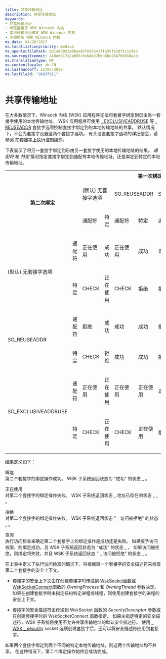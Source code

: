 ```yaml
---
title: 共享传输地址
description: 共享传输地址
keywords:
- 共享传输地址
- 绑定套接字 WDK Winsock 内核
- 本地传输地址绑定 WDK Winsock 内核
- 传输地址 WDK Winsock 内核
ms.date: 04/20/2017
ms.localizationpriority: medium
ms.openlocfilehash: 8d1a80021a0baa82fe55641ffa35fb18f1c1c912
ms.sourcegitcommit: 418e6617e2a695c9cb4b37b5b60e264760858acd
ms.translationtype: MT
ms.contentlocale: zh-CN
ms.lasthandoff: 12/07/2020
ms.locfileid: "96837911"
---
```

# <a name="sharing-transport-addresses"></a>共享传输地址


在大多数情况下，Winsock 内核 (WSK) 应用程序无法将套接字绑定到已由另一套接字使用的本地传输地址。 WSK 应用程序可使用 [ \_ EXCLUSIVEADDRUSE](./so-exclusiveaddruse.md) 等 [ \_ REUSEADDR](./so-reuseaddr.md) 套接字选项控制套接字绑定到的本地传输地址的共享。 默认情况下，不会为套接字设置这两个套接字选项。 有关设置套接字选项的详细信息，请参阅 [在套接字上执行控制操作](performing-control-operations-on-a-socket.md)。

下表显示了将另一套接字绑定到已由另一套接字使用的本地传输地址的结果。 *通配符* 和 *特定* 情况指定套接字绑定到通配符本地传输地址，还是绑定到特定的本地传输地址。

 <table>
     <tr>
      <th colspan="2" rowspan="3">第二次绑定</th>
      <th colspan="6">第一次绑定</th>
     </tr>
     <tr>
      <td colspan="2">
       <p> (默认) 无套接字选项
       </p>
      </td>
      <td colspan="2">
       <p>
        SO_REUSEADDR
       </p>
      </td>
      <td colspan="2">
       <p>
        SO_EXCLUSIVEADDRUSE
       </p>
      </td>
     </tr>
     <tr>
      <td>
       <p>
        通配符
       </p>
      </td>
      <td>
       <p>
        特定
       </p>
      </td>
      <td>
       <p>
        通配符
       </p>
      </td>
      <td>
       <p>
        特定
       </p>
      </td>
      <td>
       <p>
        通配符
       </p>
      </td>
      <td>
       <p>
        特定
       </p>
      </td>
     </tr>
     <tr>
      <td rowspan="2">
       <p>
         (默认) 无套接字选项
       </p>
      </td>
      <td>
       <p>
        通配符
       </p>
      </td>
      <td>
       <p>正在使用</p>
      </td>
      <td>
       <p>成功</p>
      </td>
      <td>
       <p>正在使用</p>
      </td>
      <td>
       <p>成功</p>
      </td>
      <td>
       <p>正在使用</p>
      </td>
      <td>
       <p>成功</p>
      </td>
     </tr>
     <tr>
      <td>
       <p>
        特定
       </p>
      </td>
      <td>
       <p>CHECK</p>
      </td>
      <td>
       <p>正在使用</p>
      </td>
      <td>
       <p>CHECK</p>
      </td>
      <td>
       <p>拒绝</p>
      </td>
      <td>
       <p>拒绝</p>
      </td>
      <td>
       <p>正在使用</p>
      </td>
     </tr>
     <tr>
      <td rowspan="2">
       <p>
        SO_REUSEADDR
       </p>
      </td>
      <td>
       <p>
        通配符
       </p>
      </td>
      <td>
       <p>拒绝</p>
      </td>
      <td>
       <p>成功</p>
      </td>
      <td>
       <p>成功</p>
      </td>
      <td>
       <p>成功</p>
      </td>
      <td>
       <p>拒绝</p>
      </td>
      <td>
       <p>成功</p>
      </td>
     </tr>
     <tr>
      <td>
       <p>
        特定
       </p>
      </td>
      <td>
       <p>CHECK</p>
      </td>
      <td>
       <p>拒绝</p>
      </td>
      <td>
       <p>成功</p>
      </td>
      <td>
       <p>成功</p>
      </td>
      <td>
       <p>拒绝</p>
      </td>
      <td>
       <p>拒绝</p>
      </td>
     </tr>
     <tr>
      <td rowspan="2">
       <p>
        SO_EXCLUSIVEADDRUSE
       </p>
      </td>
      <td>
       <p>
        通配符
       </p>
      </td>
      <td>
       <p>正在使用</p>
      </td>
      <td>
       <p>正在使用</p>
      </td>
      <td>
       <p>正在使用</p>
      </td>
      <td>
       <p>正在使用</p>
      </td>
      <td>
       <p>正在使用</p>
      </td>
      <td>
       <p>正在使用</p>
      </td>
     </tr>
     <tr>
      <td>
       <p>
        特定
       </p>
      </td>
      <td>
       <p>CHECK</p>
      </td>
      <td>
       <p>正在使用</p>
      </td>
      <td>
       <p>CHECK</p>
      </td>
      <td>
       <p>正在使用</p>
      </td>
       <td>
       <p>拒绝</p>
      </td>
      <td>
       <p>正在使用</p>
      </td>
     </tr>
    </table>    

结果定义如下：

<a href="" id="success"></a>辉煌  
第二个套接字的绑定操作成功。 WSK 子系统返回状态为 "成功" 的状态 \_ 。

<a href="" id="inuse"></a>正在使用  
对第二个套接字的绑定操作失败。 WSK 子系统返回状态 \_ 地址已存在的状态 \_ \_ 。

<a href="" id="denied"></a>拒绝  
对第二个套接字的绑定操作失败。 WSK 子系统返回状态 " \_ 访问被拒绝" 的状态 \_ 。

<a href="" id="check"></a>查阅  
执行访问检查来确定第二个套接字上的绑定操作是成功还是失败。 如果授予访问权限，则绑定成功，且 WSK 子系统返回状态为 "成功" 的状态 \_ 。 如果访问被拒绝，则绑定将失败，并且 WSK 子系统返回状态 " \_ 访问被拒绝" 的状态 \_ 。

在上表中定义了执行访问检查的情况下，将根据第一个套接字的安全描述符来检查第二个套接字的安全上下文。

-   套接字的安全上下文由在创建套接字时传递到 [WskSocket](/windows-hardware/drivers/ddi/wsk/nc-wsk-pfn_wsk_socket)函数或 [WskSocketConnect](/windows-hardware/drivers/ddi/wsk/nc-wsk-pfn_wsk_socket_connect)函数的 *OwningProcess* 和 *OwningThread* 参数决定。 如果在创建套接字时未指定任何特定进程或线程，则使用创建套接字的进程的安全上下文。

-   套接字的安全描述符由传递到 WskSocket 函数的 *SecurityDescriptor* 参数或在创建套接字时的 WskSocketConnect 函数指定。 如果未指定特定的安全描述符，WSK 子系统将使用不允许共享传输地址的默认安全描述符。 使用 [ \_ WSK \_ security](./so-wsk-security.md) socket 选项创建套接字后，还可以将安全描述符应用到套接字。

如果两个套接字绑定到两个不同的特定本地传输地址，则这两个传输地址均不共享。 在这种情况下，第二个绑定操作始终会成功完成。

 

